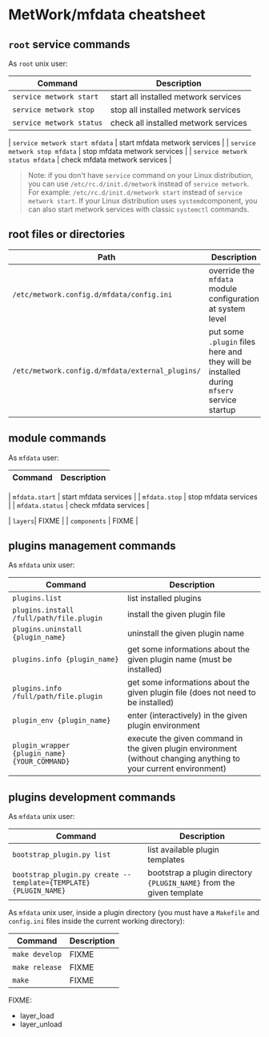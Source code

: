 # MetWork/mfdata cheatsheet

## `root` service commands

As `root` unix user:

| Command | Description |
| --- | --- |
| `service metwork start` | start all installed metwork services |
| `service metwork stop` | stop all installed metwork services |
| `service metwork status` | check all installed metwork services |

| `service metwork start mfdata` | start mfdata metwork services |
| `service metwork stop mfdata` | stop mfdata metwork services |
| `service metwork status mfdata` | check mfdata metwork services |


> Note: if you don't have `service` command on your Linux distribution, you can use `/etc/rc.d/init.d/metwork` instead of `service metwork`. For example: `/etc/rc.d/init.d/metwork start` instead of `service metwork start`. If your Linux distribution uses `systemd`component, you can also start metwork services with classic `systemctl` commands.


## root files or directories

| Path | Description |
| --- | --- |
| `/etc/metwork.config.d/mfdata/config.ini` | override the `mfdata` module configuration at system level |
| `/etc/metwork.config.d/mfdata/external_plugins/` | put some `.plugin` files here and they will be installed during `mfserv` service startup |




## module commands

As `mfdata` user:

| Command | Description |
| --- | --- |

| `mfdata.start` | start mfdata services |
| `mfdata.stop` | stop mfdata services |
| `mfdata.status` | check mfdata services |

| `layers`| FIXME |
| `components` | FIXME | 


## plugins management commands

As `mfdata` unix user:

| Command | Description |
| --- | --- |
| `plugins.list` | list installed plugins |
| `plugins.install /full/path/file.plugin` | install the given plugin file |
| `plugins.uninstall {plugin_name}` | uninstall the given plugin name |
| `plugins.info {plugin_name}` | get some informations about the given plugin name (must be installed) |
| `plugins.info /full/path/file.plugin` | get some informations about the given plugin file (does not need to be installed) |
| `plugin_env {plugin_name}` | enter (interactively) in the given plugin environment |
| `plugin_wrapper {plugin_name} {YOUR_COMMAND}` | execute the given command in the given plugin environment (without changing anything to your current environment) |



## plugins development commands

As `mfdata` unix user:

| Command | Description |
| --- | --- |
| `bootstrap_plugin.py list` | list available plugin templates |
| `bootstrap_plugin.py create --template={TEMPLATE} {PLUGIN_NAME}` | bootstrap a plugin directory `{PLUGIN_NAME}` from the given template  |

As `mfdata` unix user, inside a plugin directory (you must have a `Makefile` and `config.ini` files inside the current working directory):

| Command | Description |
| --- | --- |
| `make develop`| FIXME |
| `make release`| FIXME |
| `make`| FIXME |




FIXME:

- layer_load
- layer_unload
